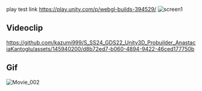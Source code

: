 play test link
https://play.unity.com/p/webgl-builds-394529/
![screen1](https://github.com/kazumi999/S_SS24_GDS22_Unity3D_Probuilder_AnastaciaKantoglu/assets/145940200/d66987f7-6e06-45ff-92ae-eafbe9cb039d)

## Videoclip

https://github.com/kazumi999/S_SS24_GDS22_Unity3D_Probuilder_AnastaciaKantoglu/assets/145940200/d8b72ed7-b060-4894-9422-46ced177750b

## Gif

![Movie_002](https://github.com/kazumi999/S_SS24_GDS22_Unity3D_Probuilder_AnastaciaKantoglu/assets/145940200/9fff0610-3ba4-494f-ac90-de726a47fdab)


